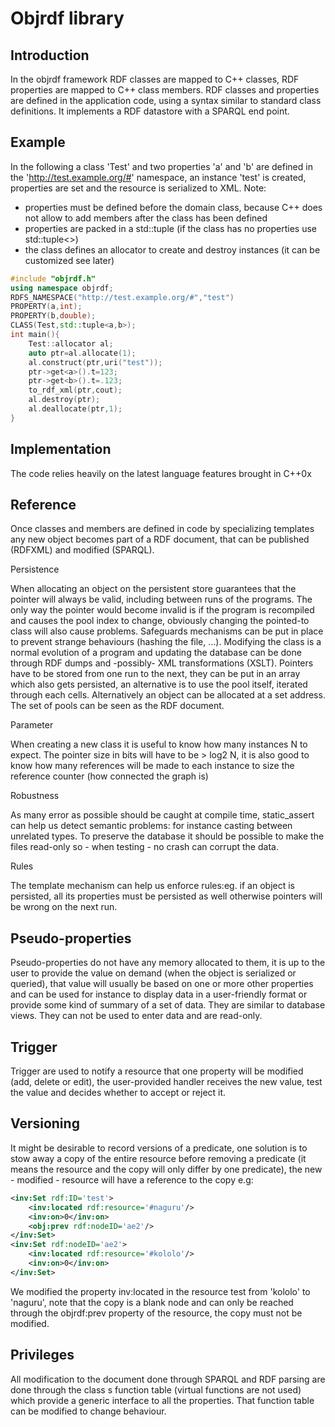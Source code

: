 # Objrdf library
## Introduction
In the objrdf framework RDF classes are mapped to C++ classes, RDF properties are mapped to C++ class members. 
RDF classes and properties are defined in the application code, using a syntax similar to standard class definitions.
It implements a RDF datastore with a SPARQL end point.

## Example
In the following a class 'Test' and two properties 'a' and 'b' are defined in the 'http://test.example.org/#' namespace, an instance 'test' is created, properties are set and the resource is serialized to XML. Note: 
* properties must be defined before the domain class, because C++ does not allow to add members after the class has been defined	
* properties are packed in a std::tuple (if the class has no properties use std::tuple<>)
* the class defines an allocator to create and destroy instances (it can be customized see later)

```cpp
#include "objrdf.h"
using namespace objrdf;
RDFS_NAMESPACE("http://test.example.org/#","test")
PROPERTY(a,int);
PROPERTY(b,double);
CLASS(Test,std::tuple<a,b>);
int main(){
	Test::allocator al;
	auto ptr=al.allocate(1);
	al.construct(ptr,uri("test"));
	ptr->get<a>().t=123;
	ptr->get<b>().t=.123;
	to_rdf_xml(ptr,cout);
	al.destroy(ptr);
	al.deallocate(ptr,1);
}
```
## Implementation
The code relies heavily on the latest language features brought in C++0x

## Reference

Once classes and members are defined in code by specializing templates any new object becomes part of a RDF document, that can be published (RDFXML) and 
modified (SPARQL).

Persistence

When allocating an object on the persistent store guarantees that the pointer will always be valid, including between runs of the programs.
The only way the pointer would become invalid is if the program is recompiled and causes the pool index to change, obviously changing the pointed-to class will also cause problems.
Safeguards mechanisms can be put in place to prevent strange behaviours (hashing the file, ...).
Modifying the class is a normal evolution of a program and updating the database can be done through RDF dumps and -possibly- XML transformations (XSLT).
Pointers have to be stored from one run to the next, they can be put in an array which also gets persisted, an alternative is to use the pool itself, iterated through each cells.
Alternatively an object can be allocated at a set address.
The set of pools can be seen as the RDF document.

Parameter

When creating a new class it is useful to know how many instances N to expect.
The pointer size in bits will have to be > log2 N, it is also good to know how many references will be made to each instance to size the reference counter (how connected the graph is)

Robustness

As many error as possible should be caught at compile time, static_assert can help us detect semantic problems: for instance casting between unrelated types.
To preserve the database it should be possible to make the files read-only so - when testing - no crash can corrupt the data.

Rules

The template mechanism can help us enforce rules:eg. if an object is persisted, all its properties must be persisted as well otherwise pointers will be wrong on the next run.

## Pseudo-properties

Pseudo-properties do not have any memory allocated to them, it is up to the user to provide the value on demand (when the object is serialized or queried), that value will usually be based on one or more other properties and can be used for instance to display data in a user-friendly format or provide some kind of summary of a set of data. They are similar to database views. They can not be used to enter data and are read-only.

## Trigger

Trigger are used to notify a resource that one property will be modified (add, delete or edit), the user-provided handler receives the new value, test the value and decides whether to accept or reject it.

## Versioning

It might be desirable to record versions of a predicate, one solution is to stow away a copy of the entire resource before removing a predicate (it means the resource and the copy will only differ by one predicate), the new - modified - resource will have a reference to the copy e.g:
```xml
<inv:Set rdf:ID='test'>
	<inv:located rdf:resource='#naguru'/>
	<inv:on>0</inv:on>
	<obj:prev rdf:nodeID='ae2'/>
</inv:Set>
<inv:Set rdf:nodeID='ae2'>
	<inv:located rdf:resource='#kololo'/>
	<inv:on>0</inv:on>
</inv:Set>
```
We modified the property inv:located in the resource test from 'kololo' to 'naguru', note that the copy is a blank node and can only be reached through the objrdf:prev property of the resource, the copy must not be modified. 

## Privileges

All modification to the document done through SPARQL and RDF parsing are done through the class s function table (virtual functions are not used) which provide a generic interface to all the properties. That function table can be modified to change behaviour.


